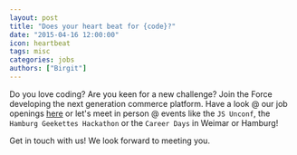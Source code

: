 ```yaml
---
layout: post
title: "Does your heart beat for {code}?"
date: "2015-04-16 12:00:00"
icon: heartbeat
tags: misc
categories: jobs
authors: ["Birgit"]
---
```


Do you love coding? Are you keen for a new challenge? Join the Force developing the next generation commerce platform. Have a look @ our job openings [here](http://www.epages.com/en/career/devjobs/) or let's meet in person @ events like the `JS Unconf`, the `Hamburg Geekettes Hackathon` or the `Career Days` in Weimar or Hamburg!

Get in touch with us! We look forward to meeting you.
